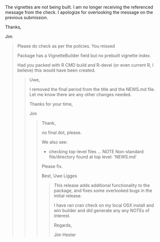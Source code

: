 The vignettes are not being built.  I am no longer receiving the referenced
message from the check.  I apologize for overlooking the message on the
previous submission.

Thanks,

Jim
> Please do check as per the policies.  You missed
> 
> Package has a VignetteBuilder field but no prebuilt vignette index.
> 
> Had you packed with R CMD build and R-devel (or even current R, I believe) this would have been created.
> 
> > Uwe,
> > 
> > I removed the final period from the title and the NEWS.md file.  Let me know
> > there are any other changes needed.
> > 
> > Thanks for your time,
> > 
> > Jim
> > > Thank,
> > > 
> > > no final dot, please.
> > > 
> > > 
> > > We also see:
> > > 
> > > * checking top-level files ... NOTE
> > > Non-standard file/directory found at top level:
> > >   'NEWS.md'
> > > 
> > > Please fix.
> > > 
> > > Best,
> > > Uwe Ligges
> > > > This release adds additional functionality to the package, and fixes some
> > > > overlooked bugs in the initial release.
> > > > 
> > > > I have ran cran check on my local OSX install and win builder and did generate any any NOTEs of interest.
> > > > 
> > > > Regards,
> > > > 
> > > > Jim Hester

